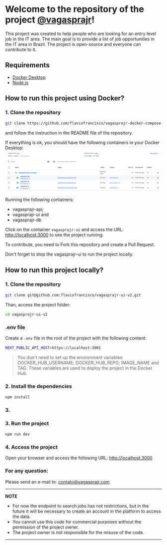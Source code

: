 # Welcome to the repository of the project [@vagasprajr](https://x.com/vagasprajr)!

This project was created to help people who are looking for an entry level job in the IT area. The main goal is to provide a list of job opportunities in the IT area in Brazil. The project is open-source and everyone can contribute to it.


## Requirements

- [Docker Desktop](https://www.docker.com/products/docker-desktop/)
- [Node.js](https://nodejs.org/en/download/package-manager)

## How to run this project using Docker?

### 1. Clone the repository

```bash
git clone https://github.com/flaviofrancisco/vagasprajr-docker-compose.git
```

and follow the instruction in the README file of the repository.

If everything is ok, you should have the following containers in your Docker Desktop:
![Docker Desktop](image.png)

Running the following containers:

- vagasprajr-api;
- vagasprajr-ui and
- vagasprajr-db

Click on the container `vagasprajr-ui` and access the URL: [http://localhost:3000](http://localhost:3000) to see the project running.

To contribute, you need to Fork this repository and create a Pull Request.

Don't forget to stop the vagasprajr-ui to run the project locally.

## How to run this project locally?

### 1. Clone the repository

```bash
git clone git@github.com:flaviofrancisco/vagasprajr-ui-v2.git
```

Than, access the project folder:

```bash
cd vagasprajr-ui-v2
```

### .env file

Create a `.env` file in the root of the project with the following content:

```bash
NEXT_PUBLIC_API_HOST=https://localhost:3001
```

> You don't need to set up the environment variables: DOCKER_HUB_USERNAME; DOCKER_HUB_REPO; IMAGE_NAME and TAG. These variables are used to deploy the project in the Docker Hub.

### 2. Install the dependencies

```bash
npm install
```

### 3. 

### 3. Run the project

```bash
npm run dev
```

### 4. Access the project

Open your browser and access the following URL: [http://localhost:3000](http://localhost:3000)

### For any question:

Please send an e-mail to: [contato@vagasprajr.com](mailto:contato@vagasprajr.com.br)

---

**NOTE**

- For now the endpoint to search jobs has not restrictions, but in the future it will be necessary to create an account in the platform to access the data.
- You cannot use this code for commercial purposes without the permission of the project owner.
- The project owner is not responsible for the misuse of the code.

---
